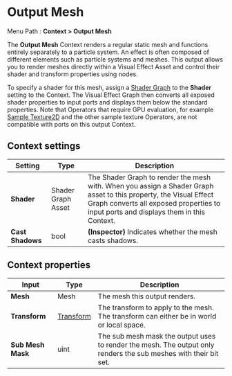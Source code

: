 # Output Mesh

Menu Path : **Context > Output Mesh**

The **Output Mesh** Context renders a regular static mesh and functions entirely separately to a particle system. An effect is often composed of different elements such as particle systems and meshes. This output allows you to render meshes directly within a Visual Effect Asset and control their shader and transform properties using nodes.

To specify a shader for this mesh, assign a [Shader Graph](https://docs.unity3d.com/Packages/com.unity.shadergraph@latest) to the **Shader** setting to the Context. The Visual Effect Graph then converts all exposed shader properties to input ports and displays them below the standard properties. Note that Operators that require GPU evaluation, for example [Sample Texture2D](Operator-SampleTexture2D.md) and the other sample texture Operators, are not compatible with ports on this output Context.

## Context settings

| **Setting**      | **Type**           | **Description**                                              |
| ---------------- | ------------------ | ------------------------------------------------------------ |
| **Shader**       | Shader Graph Asset | The Shader Graph to render the mesh with. When you assign a Shader Graph asset to this property, the Visual Effect Graph converts all exposed properties to input ports and displays them in this Context. |
| **Cast Shadows** | bool               | **(Inspector)** Indicates whether the mesh casts shadows. |

## Context properties

| **Input**         | **Type**                       | **Description**                                              |
| ----------------- | ------------------------------ | ------------------------------------------------------------ |
| **Mesh**          | Mesh                           | The mesh this output renders.                                |
| **Transform**     | [Transform](Type-Transform.md) | The transform to apply to the mesh. The transform can either be in world or local space. |
| **Sub Mesh Mask** | uint                           | The sub mesh mask the output uses to render the mesh. The output only renders the sub meshes with their bit set. |
